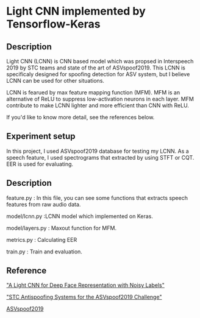 # Light CNN implemented by Tensorflow-Keras

## Description
Light CNN (LCNN) is CNN based model which was propsed in Interspeech 2019 by STC teams and state of the art of ASVspoof2019.
This LCNN is specificaly designed for spoofing detection for ASV system, but I believe LCNN can be used for other situations.

LCNN is fearued by max feature mapping function (MFM).
MFM is an alternative of ReLU to suppress low-activation neurons in each layer.
MFM contribute to make LCNN lighter and more efficient than CNN with ReLU.

If you'd like to know more detail, see the references below.

## Experiment setup
In this project, I used ASVspoof2019 database for testing my LCNN.
As a speech feature, I used spectrograms that extracted by using STFT or CQT. 
EER is used for evaluating.


## Description
feature.py : In this file, you can see some functions that extracts speech features from raw audio data. 

model/lcnn.py :LCNN model which implemented on Keras.

model/layers.py : Maxout function for MFM.

metrics.py : Calculating EER

train.py : Train and evaluation.


## Reference
["A Light CNN for Deep Face Representation with Noisy Labels"](https://arxiv.org/pdf/1511.02683.pdf)

["STC Antispoofing Systems for the ASVspoof2019 Challenge"](https://arxiv.org/abs/1904.05576)

[ASVspoof2019](https://www.asvspoof.org)
